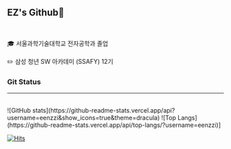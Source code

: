 ## EZ's Github🤗
<br>


🎓 서울과학기술대학교 전자공학과 졸업
<br>
<br>
✏️ 삼성 청년 SW 아카데미 (SSAFY) 12기


### Git Status
---
<br>
![GitHub stats](https://github-readme-stats.vercel.app/api?username=eenzzi&show_icons=true&theme=dracula)
![Top Langs](https://github-readme-stats.vercel.app/api/top-langs/?username=eenzzi)]

[![Hits](https://hits.seeyoufarm.com/api/count/incr/badge.svg?url=https%3A%2F%2Fgithub.com%2Feenzzi%2Fhit-counter&count_bg=%23DB8085&title_bg=%23555555&icon=&icon_color=%23E7E7E7&title=hits&edge_flat=false)](https://hits.seeyoufarm.com)

